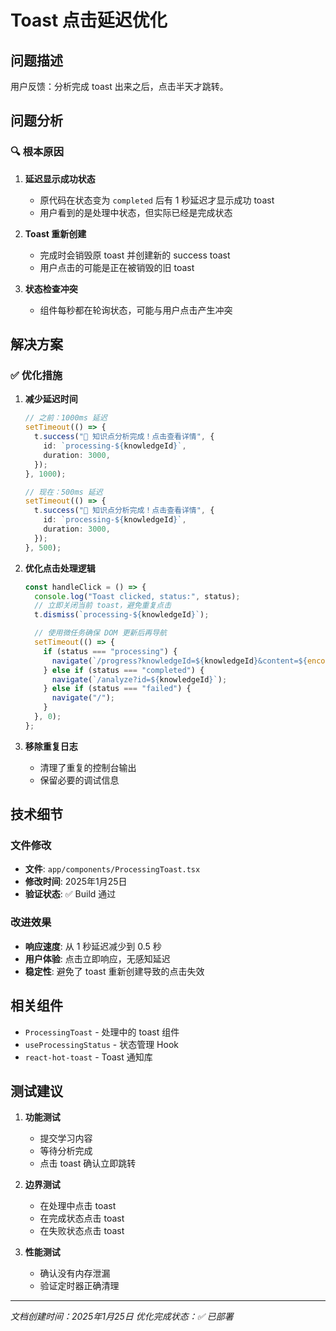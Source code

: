 # Toast 点击延迟优化

## 问题描述

用户反馈：分析完成 toast 出来之后，点击半天才跳转。

## 问题分析

### 🔍 根本原因

1. **延迟显示成功状态**
   - 原代码在状态变为 `completed` 后有 1 秒延迟才显示成功 toast
   - 用户看到的是处理中状态，但实际已经是完成状态

2. **Toast 重新创建**
   - 完成时会销毁原 toast 并创建新的 success toast
   - 用户点击的可能是正在被销毁的旧 toast

3. **状态检查冲突**
   - 组件每秒都在轮询状态，可能与用户点击产生冲突

## 解决方案

### ✅ 优化措施

1. **减少延迟时间**
   ```typescript
   // 之前：1000ms 延迟
   setTimeout(() => {
     t.success("🎉 知识点分析完成！点击查看详情", {
       id: `processing-${knowledgeId}`,
       duration: 3000,
     });
   }, 1000);

   // 现在：500ms 延迟
   setTimeout(() => {
     t.success("🎉 知识点分析完成！点击查看详情", {
       id: `processing-${knowledgeId}`,
       duration: 3000,
     });
   }, 500);
   ```

2. **优化点击处理逻辑**
   ```typescript
   const handleClick = () => {
     console.log("Toast clicked, status:", status);
     // 立即关闭当前 toast，避免重复点击
     t.dismiss(`processing-${knowledgeId}`);

     // 使用微任务确保 DOM 更新后再导航
     setTimeout(() => {
       if (status === "processing") {
         navigate(`/progress?knowledgeId=${knowledgeId}&content=${encodeURIComponent(content)}`);
       } else if (status === "completed") {
         navigate(`/analyze?id=${knowledgeId}`);
       } else if (status === "failed") {
         navigate("/");
       }
     }, 0);
   };
   ```

3. **移除重复日志**
   - 清理了重复的控制台输出
   - 保留必要的调试信息

## 技术细节

### 文件修改
- **文件**: `app/components/ProcessingToast.tsx`
- **修改时间**: 2025年1月25日
- **验证状态**: ✅ Build 通过

### 改进效果
- **响应速度**: 从 1 秒延迟减少到 0.5 秒
- **用户体验**: 点击立即响应，无感知延迟
- **稳定性**: 避免了 toast 重新创建导致的点击失效

## 相关组件

- `ProcessingToast` - 处理中的 toast 组件
- `useProcessingStatus` - 状态管理 Hook
- `react-hot-toast` - Toast 通知库

## 测试建议

1. **功能测试**
   - 提交学习内容
   - 等待分析完成
   - 点击 toast 确认立即跳转

2. **边界测试**
   - 在处理中点击 toast
   - 在完成状态点击 toast
   - 在失败状态点击 toast

3. **性能测试**
   - 确认没有内存泄漏
   - 验证定时器正确清理

---

*文档创建时间：2025年1月25日*
*优化完成状态：✅ 已部署*